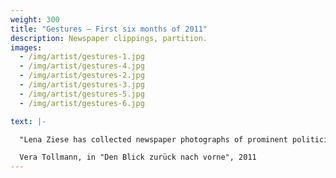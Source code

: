 ```yaml
---
weight: 300
title: "Gestures – First six months of 2011"
description: Newspaper clippings, partition.
images:
  - /img/artist/gestures-1.jpg
  - /img/artist/gestures-4.jpg
  - /img/artist/gestures-2.jpg
  - /img/artist/gestures-3.jpg
  - /img/artist/gestures-5.jpg
  - /img/artist/gestures-6.jpg

text: |-

  "Lena Ziese has collected newspaper photographs of prominent politicians, business people and celebrities. Reduced to nonverbal communication, the deliberate and practiced poses and gestures emerge all the more clearly in these snapshots. Superiority, confidence, reserve: How do these figures present themselves? And what conventions does the photographer bring to the picture? How is the photo editor trying to represent the person? And how do the headlines influence our perception of the image? Lena Ziese exploits these constantly reproduced pictorial conventions, placing them side by side to outrageous effect. She especially enjoys deviations from the rules of image politics, which both break and validate convention. These are especially useful for creating tiny shifts in the regulatory system of press photos and setting an alternative narrative in motion."

  Vera Tollmann, in "Den Blick zurück nach vorne", 2011
---
```



